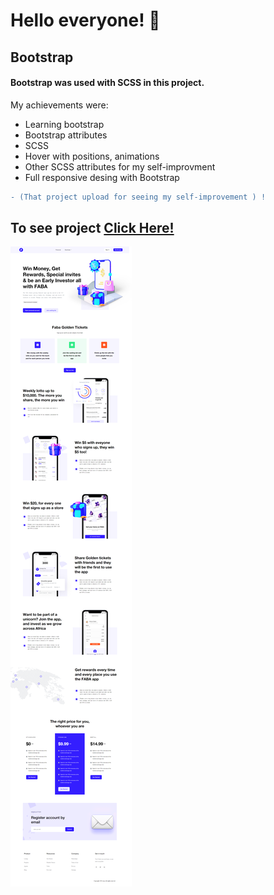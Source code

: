 # Hello everyone! 🤗 

## Bootstrap



 


#### Bootstrap was used with SCSS in this project.

My achievements were:
- Learning bootstrap
- Bootstrap attributes
- SCSS
- Hover with positions, animations
- Other SCSS attributes for my self-improvment
- Full responsive desing with Bootstrap



```diff
- (That project upload for seeing my self-improvement ) ! 

```

## To see project <a href="https://raw.githack.com/anilcosarss/Nuron/main/index.html">Click Here!</a> 

![alt text](https://github.com/anilcosarss/Faba/blob/main/img/screencapture-file-C-Users-Lenovo-Desktop-front-end-muhsin-hocam-css-faba-index-html-2023-03-13-16_17_15.png
)
